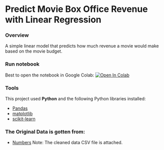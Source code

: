 # Predict Movie Box Office Revenue with Linear Regression

### Overview
A simple linear model that predicts how much revenue a movie would make based on the movie budget.

### Run notebook
Best to open the notebook in Google Colab:
<a target="_blank" href="https://colab.research.google.com/github/w-diana/Machine_learning_Projects/blob/main/Predict%20Movie%20Box%20Office%20Revenue%20with%20Linear%20Regression/Linear_Regression.ipynb">
  <img src="https://colab.research.google.com/assets/colab-badge.svg" alt="Open In Colab"/>
</a>

### Tools  
This project used **Python** and the following Python libraries installed:
- [Pandas](http://pandas.pydata.org/)
- [matplotlib](http://matplotlib.org/)
- [scikit-learn](http://scikit-learn.org/stable/)

### The Original Data is gotten from:
- [Numbers](https://www.the-numbers.com/movie/budgets)
Note: The cleaned data CSV file is attached. 
